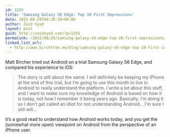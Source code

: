 ```yaml
---
id: 1255
title: 'Samsung Galaxy S6 Edge: Top 10 First Impressions'
date: 2015-08-29T00:30:38+00:00
author: Zaid Syed
layout: post
guid: http://zaidsyed.com/?p=1255
permalink: /2015/08/29/samsung-galaxy-s6-edge-top-10-first-impressions/
linked_list_url:
  - http://www.birchtree.me/blog/samsung-galaxy-s6-edge-top-10-first-impressions
---
```

Matt Bircher tried out Android on a trial Samsung Galaxy S6 Edge, and compared his experience to iOS:

> The story is still about the same. I will definitely be keeping my iPhone at the end of this trial, but I&#8217;m going to use this month to live in Android to really understand the platform. I write a lot about this stuff, and I want to make sure my knowledge of Android is based on how it is today, not how I remember it being years ago. Basically, I&#8217;m doing it so I don&#8217;t get called an idiot for not understanding Android&#8230; I&#8217;m sure I still will&#8230; 

It&#8217;s a good read to understand how Android works today, and you get the (somewhat more open) viewpoint on Android from the perspective of an iPhone user.
